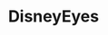 ---
title: DisneyEyes
crosslinks:
- aww
- MildlyStartledCats
- cats
- BigCatGifs
- mlem
- AnimalsBeingBros
- teefies
- Blep
---